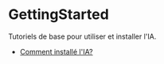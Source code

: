 # GettingStarted
Tutoriels de base pour utiliser et installer l'IA.

- [Comment installé l'IA?](https://github.com/RoboCupULaval/GettingStarted/wiki/HOWTO:-Installer-l'IA)

